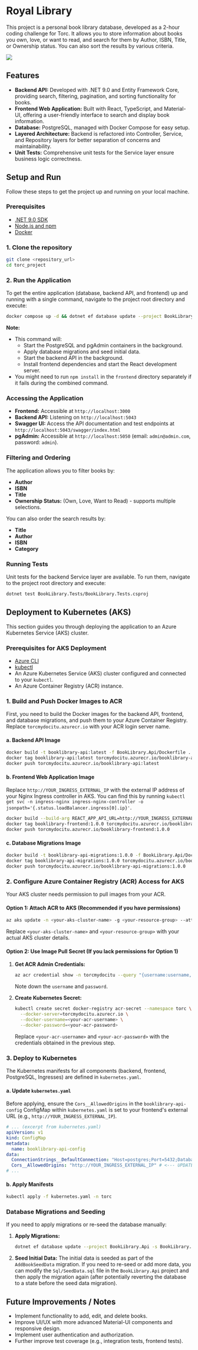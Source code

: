# Royal Library

This project is a personal book library database, developed as a 2-hour coding challenge for Torc. It allows you to store information about books you own, love, or want to read, and search for them by Author, ISBN, Title, or Ownership status. You can also sort the results by various criteria.

[![](http://markdown-videos-api.jorgenkh.no/youtube/Zfw8s_9a13c)](https://youtu.be/Zfw8s_9a13c)

<!-- ![Screenshot](./screenshot.png) -->

## Features

- **Backend API:** Developed with .NET 9.0 and Entity Framework Core, providing search, filtering, pagination, and sorting functionality for books.
- **Frontend Web Application:** Built with React, TypeScript, and Material-UI, offering a user-friendly interface to search and display book information.
- **Database:** PostgreSQL, managed with Docker Compose for easy setup.
- **Layered Architecture:** Backend is refactored into Controller, Service, and Repository layers for better separation of concerns and maintainability.
- **Unit Tests:** Comprehensive unit tests for the Service layer ensure business logic correctness.

## Setup and Run

Follow these steps to get the project up and running on your local machine.

### Prerequisites

- [.NET 9.0 SDK](https://dotnet.microsoft.com/download/dotnet/9.0)
- [Node.js and npm](https://nodejs.org/)
- [Docker](https://www.docker.com/get-started)

### 1. Clone the repository

```bash
git clone <repository_url>
cd torc_project
```

### 2. Run the Application

To get the entire application (database, backend API, and frontend) up and running with a single command, navigate to the project root directory and execute:

```bash
docker compose up -d && dotnet ef database update --project BookLibrary.Api -s BookLibrary.Api && dotnet run --project BookLibrary.Api & cd frontend && npm install && npm start
```

**Note:**
*   This command will:
    *   Start the PostgreSQL and pgAdmin containers in the background.
    *   Apply database migrations and seed initial data.
    *   Start the backend API in the background.
    *   Install frontend dependencies and start the React development server.
*   You might need to run `npm install` in the `frontend` directory separately if it fails during the combined command.

### Accessing the Application

*   **Frontend:** Accessible at `http://localhost:3000`
*   **Backend API:** Listening on `http://localhost:5043`
*   **Swagger UI:** Access the API documentation and test endpoints at `http://localhost:5043/swagger/index.html`
*   **pgAdmin:** Accessible at `http://localhost:5050` (email: `admin@admin.com`, password: `admin`).

### Filtering and Ordering

The application allows you to filter books by:
-   **Author**
-   **ISBN**
-   **Title**
-   **Ownership Status:** (Own, Love, Want to Read) - supports multiple selections.

You can also order the search results by:
-   **Title**
-   **Author**
-   **ISBN**
-   **Category**

### Running Tests

Unit tests for the backend Service layer are available. To run them, navigate to the project root directory and execute:

```bash
dotnet test BookLibrary.Tests/BookLibrary.Tests.csproj
```

## Deployment to Kubernetes (AKS)

This section guides you through deploying the application to an Azure Kubernetes Service (AKS) cluster.

### Prerequisites for AKS Deployment

*   [Azure CLI](https://docs.microsoft.com/en-us/cli/azure/install-azure-cli)
*   [kubectl](https://kubernetes.io/docs/tasks/tools/install-kubectl/)
*   An Azure Kubernetes Service (AKS) cluster configured and connected to your `kubectl`.
*   An Azure Container Registry (ACR) instance.

### 1. Build and Push Docker Images to ACR

First, you need to build the Docker images for the backend API, frontend, and database migrations, and push them to your Azure Container Registry. Replace `torcmydocitu.azurecr.io` with your ACR login server name.

#### a. Backend API Image

```bash
docker build -t booklibrary-api:latest -f BookLibrary.Api/Dockerfile .
docker tag booklibrary-api:latest torcmydocitu.azurecr.io/booklibrary-api:latest
docker push torcmydocitu.azurecr.io/booklibrary-api:latest
```

#### b. Frontend Web Application Image

Replace `http://YOUR_INGRESS_EXTERNAL_IP` with the external IP address of your Nginx Ingress controller in AKS. You can find this by running `kubectl get svc -n ingress-nginx ingress-nginx-controller -o jsonpath='{.status.loadBalancer.ingress[0].ip}'`.

```bash
docker build --build-arg REACT_APP_API_URL=http://YOUR_INGRESS_EXTERNAL_IP -t booklibrary-frontend:1.0.0 -f frontend/Dockerfile .
docker tag booklibrary-frontend:1.0.0 torcmydocitu.azurecr.io/booklibrary-frontend:1.0.0
docker push torcmydocitu.azurecr.io/booklibrary-frontend:1.0.0
```

#### c. Database Migrations Image

```bash
docker build -t booklibrary-api-migrations:1.0.0 -f BookLibrary.Api/Dockerfile.Migrations .
docker tag booklibrary-api-migrations:1.0.0 torcmydocitu.azurecr.io/booklibrary-api-migrations:1.0.0
docker push torcmydocitu.azurecr.io/booklibrary-api-migrations:1.0.0
```

### 2. Configure Azure Container Registry (ACR) Access for AKS

Your AKS cluster needs permission to pull images from your ACR.

#### Option 1: Attach ACR to AKS (Recommended if you have permissions)

```bash
az aks update -n <your-aks-cluster-name> -g <your-resource-group> --attach-acr torcmydocitu.azurecr.io
```
Replace `<your-aks-cluster-name>` and `<your-resource-group>` with your actual AKS cluster details.

#### Option 2: Use Image Pull Secret (If you lack permissions for Option 1)

1.  **Get ACR Admin Credentials:**
    ```bash
    az acr credential show -n torcmydocitu --query "{username:username, password:passwords[0].value}"
    ```
    Note down the `username` and `password`.

2.  **Create Kubernetes Secret:**
    ```bash
    kubectl create secret docker-registry acr-secret --namespace torc \
      --docker-server=torcmydocitu.azurecr.io \
      --docker-username=<your-acr-username> \
      --docker-password=<your-acr-password>
    ```
    Replace `<your-acr-username>` and `<your-acr-password>` with the credentials obtained in the previous step.

### 3. Deploy to Kubernetes

The Kubernetes manifests for all components (backend, frontend, PostgreSQL, Ingresses) are defined in `kubernetes.yaml`.

#### a. Update `kubernetes.yaml`

Before applying, ensure the `Cors__AllowedOrigins` in the `booklibrary-api-config` ConfigMap within `kubernetes.yaml` is set to your frontend's external URL (e.g., `http://YOUR_INGRESS_EXTERNAL_IP`).

```yaml
# ... (excerpt from kubernetes.yaml)
apiVersion: v1
kind: ConfigMap
metadata:
  name: booklibrary-api-config
data:
  ConnectionStrings__DefaultConnection: "Host=postgres;Port=5432;Database=booklibrary;Username=postgres;Password=postgres"
  Cors__AllowedOrigins: "http://YOUR_INGRESS_EXTERNAL_IP" # <--- UPDATE THIS LINE
# ...
```

#### b. Apply Manifests

```bash
kubectl apply -f kubernetes.yaml -n torc
```

### Database Migrations and Seeding

If you need to apply migrations or re-seed the database manually:

1.  **Apply Migrations:**
    ```bash
    dotnet ef database update --project BookLibrary.Api -s BookLibrary.Api
    ```
2.  **Seed Initial Data:** The initial data is seeded as part of the `AddBookSeedData` migration. If you need to re-seed or add more data, you can modify the `Sql/SeedData.sql` file in the `BookLibrary.Api` project and then apply the migration again (after potentially reverting the database to a state before the seed data migration).

## Future Improvements / Notes

- Implement functionality to add, edit, and delete books.
- Improve UI/UX with more advanced Material-UI components and responsive design.
- Implement user authentication and authorization.
- Further improve test coverage (e.g., integration tests, frontend tests).